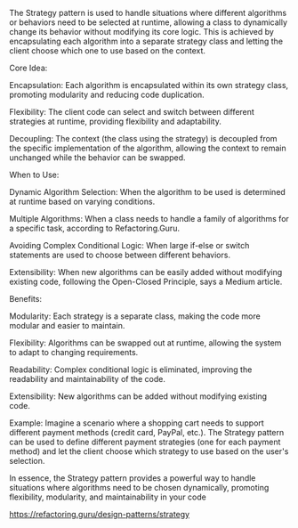 The Strategy pattern is used to handle situations where different algorithms or behaviors need to be selected at runtime, allowing a class to dynamically change its behavior without modifying its core logic. This is achieved by encapsulating each algorithm into a separate strategy class and letting the client choose which one to use based on the context. 

Core Idea:

Encapsulation:
Each algorithm is encapsulated within its own strategy class, promoting modularity and reducing code duplication.

Flexibility:
The client code can select and switch between different strategies at runtime, providing flexibility and adaptability.

Decoupling:
The context (the class using the strategy) is decoupled from the specific implementation of the algorithm, allowing the context to remain unchanged while the behavior can be swapped. 

When to Use:

Dynamic Algorithm Selection:
When the algorithm to be used is determined at runtime based on varying conditions. 

Multiple Algorithms:
When a class needs to handle a family of algorithms for a specific task, according to Refactoring.Guru. 

Avoiding Complex Conditional Logic:
When large if-else or switch statements are used to choose between different behaviors. 

Extensibility:
When new algorithms can be easily added without modifying existing code, following the Open-Closed Principle, says a Medium article. 

Benefits:

Modularity:
Each strategy is a separate class, making the code more modular and easier to maintain. 

Flexibility:
Algorithms can be swapped out at runtime, allowing the system to adapt to changing requirements. 

Readability:
Complex conditional logic is eliminated, improving the readability and maintainability of the code. 

Extensibility:
New algorithms can be added without modifying existing code. 

Example:
Imagine a scenario where a shopping cart needs to support different payment methods (credit card, PayPal, etc.). The Strategy pattern can be used to define different payment strategies (one for each payment method) and let the client choose which strategy to use based on the user's selection. 

In essence, the Strategy pattern provides a powerful way to handle situations where algorithms need to be chosen dynamically, promoting flexibility, modularity, and maintainability in your code

https://refactoring.guru/design-patterns/strategy